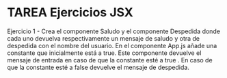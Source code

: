 # TAREA Ejercicios JSX

Ejercicio 1 - Crea el componente Saludo y el componente Despedida donde cada uno devuelva respectivamente  un mensaje de saludo y otra de despedida con el nombre del usuario. En el componente App.js añade una constante que inicialmente está a true. Este componente devuelve el mensaje de entrada en caso de que la constante esté a true . En caso de que la constante esté a false devuelve el mensaje de despedida.